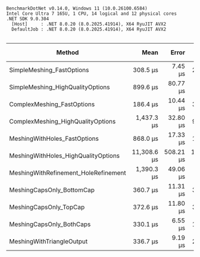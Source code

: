 ```

BenchmarkDotNet v0.14.0, Windows 11 (10.0.26100.6584)
Intel Core Ultra 7 165U, 1 CPU, 14 logical and 12 physical cores
.NET SDK 9.0.304
  [Host]     : .NET 8.0.20 (8.0.2025.41914), X64 RyuJIT AVX2
  DefaultJob : .NET 8.0.20 (8.0.2025.41914), X64 RyuJIT AVX2


```
| Method                               | Mean        | Error     | StdDev      | Median      | Min        | Max         | Ratio | RatioSD | Gen0      | Gen1      | Gen2      | Allocated   | Alloc Ratio |
|------------------------------------- |------------:|----------:|------------:|------------:|-----------:|------------:|------:|--------:|----------:|----------:|----------:|------------:|------------:|
| SimpleMeshing_FastOptions            |    308.5 μs |   7.45 μs |    21.01 μs |    313.2 μs |   206.9 μs |    318.8 μs |  1.01 |    0.12 |   13.6719 |    1.9531 |         - |    86.87 KB |        1.00 |
| SimpleMeshing_HighQualityOptions     |    899.6 μs |  80.77 μs |   238.15 μs |    787.4 μs |   651.7 μs |  1,416.0 μs |  2.93 |    0.82 |  285.1563 |  285.1563 |  285.1563 |  1246.61 KB |       14.35 |
| ComplexMeshing_FastOptions           |    186.4 μs |  10.44 μs |    30.45 μs |    174.8 μs |   143.8 μs |    263.1 μs |  0.61 |    0.11 |   71.2891 |   35.6445 |   35.6445 |    352.7 KB |        4.06 |
| ComplexMeshing_HighQualityOptions    |  1,437.3 μs |  32.80 μs |    94.11 μs |  1,427.4 μs | 1,090.0 μs |  1,684.0 μs |  4.69 |    0.54 | 1027.3438 |  998.0469 |  996.0938 |  5762.43 KB |       66.34 |
| MeshingWithHoles_FastOptions         |    868.0 μs |  17.33 μs |    19.26 μs |    867.2 μs |   841.0 μs |    922.5 μs |  2.83 |    0.28 |  249.0234 |  249.0234 |  249.0234 |  1117.74 KB |       12.87 |
| MeshingWithHoles_HighQualityOptions  | 11,308.6 μs | 508.21 μs | 1,458.15 μs | 10,920.7 μs | 9,248.9 μs | 15,062.5 μs | 36.89 |    5.90 | 1234.3750 | 1000.0000 | 1000.0000 | 17813.07 KB |      205.06 |
| MeshingWithRefinement_HoleRefinement |  1,390.3 μs |  49.06 μs |   140.77 μs |  1,382.8 μs | 1,196.2 μs |  1,743.1 μs |  4.54 |    0.63 |  285.1563 |  285.1563 |  285.1563 |   1255.5 KB |       14.45 |
| MeshingCapsOnly_BottomCap            |    360.7 μs |  11.31 μs |    32.99 μs |    353.4 μs |   307.5 μs |    453.0 μs |  1.18 |    0.15 |  153.8086 |  153.8086 |  153.8086 |   716.91 KB |        8.25 |
| MeshingCapsOnly_TopCap               |    372.6 μs |  11.80 μs |    32.50 μs |    363.8 μs |   323.3 μs |    476.1 μs |  1.22 |    0.16 |  153.8086 |  153.8086 |  153.8086 |   716.91 KB |        8.25 |
| MeshingCapsOnly_BothCaps             |    330.1 μs |   6.55 μs |    17.59 μs |    327.2 μs |   243.4 μs |    362.5 μs |  1.08 |    0.12 |  153.8086 |  153.8086 |  153.8086 |   716.91 KB |        8.25 |
| MeshingWithTriangleOutput            |    336.7 μs |   9.19 μs |    25.93 μs |    330.9 μs |   255.0 μs |    394.2 μs |  1.10 |    0.13 |  153.8086 |  153.8086 |  153.8086 |   718.74 KB |        8.27 |
